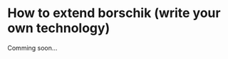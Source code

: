 <!--
{
    "title": "Where Is My Tech",
    "createDate": "09-09-2013",
    "editDate": "14-09-2013",
    "summary": "borschik resolves technology's path in following order",
    "thumbnail": "",
    "authors": ["androsov-alexey"],
    "tags": ["tools", "borschik"],
    "translators": [],
    "type": "tools"
}
#META_LABEL-->

# How to extend borschik (write your own technology)

Comming soon...
